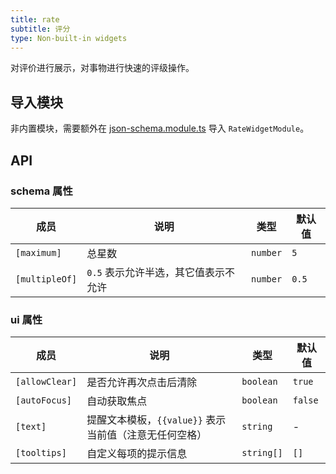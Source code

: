 ```yaml
---
title: rate
subtitle: 评分
type: Non-built-in widgets
---
```


对评价进行展示，对事物进行快速的评级操作。

## 导入模块

非内置模块，需要额外在 [json-schema.module.ts](https://github.com/hbyunzai/ng-yunzai/blob/master/src/app/shared/json-schema/json-schema.module.ts#L11) 导入 `RateWidgetModule`。

## API

### schema 属性

| 成员 | 说明 | 类型 | 默认值 |
|----|----|----|-----|
| `[maximum]` | 总星数 | `number` | `5` |
| `[multipleOf]` | `0.5` 表示允许半选，其它值表示不允许 | `number` | `0.5` |

### ui 属性

| 成员 | 说明 | 类型 | 默认值 |
|----|----|----|-----|
| `[allowClear]` | 是否允许再次点击后清除 | `boolean` | `true` |
| `[autoFocus]` | 自动获取焦点 | `boolean` | `false` |
| `[text]` | 提醒文本模板，`{{value}}` 表示当前值（注意无任何空格） | `string` | - |
| `[tooltips]` | 自定义每项的提示信息 | `string[]` | `[]` |
